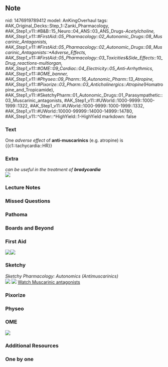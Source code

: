 ## Note
nid: 1476919789412
model: AnKingOverhaul
tags: #AK_Original_Decks::Step_1::Zanki_Pharmacology, #AK_Step1_v11::#B&B::15_Neuro::04_ANS::03_ANS_Drugs-_Acetylcholine, #AK_Step1_v11::#FirstAid::05_Pharmacology::02_Autonomic_Drugs::08_Muscarinic_Antagonists, #AK_Step1_v11::#FirstAid::05_Pharmacology::02_Autonomic_Drugs::08_Muscarinic_Antagonists::*Adverse_Effects, #AK_Step1_v11::#FirstAid::05_Pharmacology::03_Toxicities_&_Side_Effects::10_Drug_reactions_-_multiorgan, #AK_Step1_v11::#OME::09_Cardiac::04_Electricity::05_Anti-Arrhythmics, #AK_Step1_v11::#OME_banner, #AK_Step1_v11::#Physeo::09_Pharm::16_Autonomic_Pharm::13_Atropine, #AK_Step1_v11::#Pixorize::03_Pharm::03_Anticholinergics::Atropine_(Homatropine_and_Tropicamide), #AK_Step1_v11::#SketchyPharm::01_Autonomic_Drugs::01_Parasympathetic::03_Muscarinic_antagonists, #AK_Step1_v11::#UWorld::1000-9999::1000-1999::1322, #AK_Step1_v11::#UWorld::1000-9999::1000-1999::1332, #AK_Step1_v11::#UWorld::10000-99999::14000-14999::14780, #AK_Step1_v11::^Other::^HighYield::1-HighYield
markdown: false

### Text
<div>
  One <i>adverse effect</i> of <b>anti-muscarinics</b> (e.g.
  atropine) is {{c1::tachycardia::HR}}
</div>

### Extra
<div>
  <i>can be useful in the treatment of</i> <b style=
  "font-style: italic;">bradycardia</b>
</div><img src="paste-66632122630733.jpg">

### Lecture Notes


### Missed Questions


### Pathoma


### Boards and Beyond


### First Aid
<img src="paste-598503692697603.jpg"><img src=
"paste-600170140008451.jpg">

### Sketchy
<div>
  <i>Sketchy Pharmacology: Autonomics (Antimuscarinics)</i>
</div><img src=
"Screen%20Shot%202019-09-23%20at%209.15.43%20AM.png"> <img src=
"Screen%20Shot%202019-09-23%20at%209.15.51%20AM.png"> <a href=
"https://dashboard.sketchy.com/study/medical/courses/medical-pharmacology/units/medical-pharmacology-autonomic-drugs/videos/medical-pharmacology-autonomic-drugs-parasympathetic-muscarinic-antagonists?utm_source=anki&utm_medium=partnership&utm_campaign=february_update&utm_content=medical">
Watch Muscarinic antagonists</a>

### Pixorize


### Physeo


### OME
<div class="ome-widget">
  <a href="https://onlinemeded.org?ref=anki"><img src=
  "_OME_AnkiFlashcards_General_4.png"></a>
</div>

### Additional Resources


### One by one

